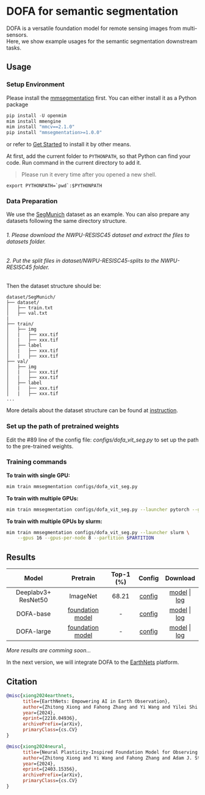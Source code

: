 # DOFA for semantic segmentation

DOFA is a versatile foundation model for remote sensing images from multi-sensors.  
Here, we show example usages for the semantic segmentation downstream tasks.
## Usage

### Setup Environment
Please install the [mmsegmentation](https://github.com/open-mmlab/mmsegmentation) first.
You can either install it as a Python package
```python
pip install -U openmim
mim install mmengine
mim install "mmcv==2.1.0"
pip install "mmsegmentation>=1.0.0"
```
or refer to [Get Started](https://github.com/open-mmlab/mmsegmentation/blob/main/docs/en/get_started.md#installation) to install it by other means.

At first, add the current folder to `PYTHONPATH`, so that Python can find your code. Run command in the current directory to add it.

> Please run it every time after you opened a new shell.

```shell
export PYTHONPATH=`pwd`:$PYTHONPATH
```

### Data Preparation

We use the [SegMunich](https://huggingface.co/datasets/XShadow/SegMunich) dataset as an example.
You can also prepare any datasets following the same directory structure.

###### 1. Please download the NWPU-RESISC45 dataset and extract the files to datasets folder. 
###### 2. Put the split files in dataset/NWPU-RESISC45-splits to the NWPU-RESISC45 folder.

Then the dataset structure should be:
```
dataset/SegMunich/
├── dataset/
│   ├── train.txt
│   ├── val.txt
|
├── train/
│   ├── img
│   |   ├── xxx.tif
│   |   ├── xxx.tif
│   ├── label
│   |   ├── xxx.tif
│   |   ├── xxx.tif
├── val/
│   ├── img
│   |   ├── xxx.tif
│   |   ├── xxx.tif
│   ├── label
│   |   ├── xxx.tif
│   |   ├── xxx.tif
...
```
More details about the dataset structure can be found at [instruction](https://mmsegmentation.readthedocs.io/en/latest/advanced_guides/add_datasets.html).


### Set up the path of pretrained weights 

Edit the #89 line of the config file: *configs/dofa_vit_seg.py* to set up the path to the pre-trained weights.


### Training commands

**To train with single GPU:**

```bash
mim train mmsegmentation configs/dofa_vit_seg.py
```

**To train with multiple GPUs:**

```bash
mim train mmsegmentation configs/dofa_vit_seg.py --launcher pytorch --gpus 8
```

**To train with multiple GPUs by slurm:**

```bash
mim train mmsegmentation configs/dofa_vit_seg.py --launcher slurm \
    --gpus 16 --gpus-per-node 8 --partition $PARTITION
```

## Results

|       Model        |   Pretrain   | Top-1 (%) |     Config                  |                Download                |
| :----------------: | :----------: | :-------: | :-------: | :-------------------------------------: |
|  Deeplabv3+ ResNet50   | ImageNet |   68.21  | [config](./configs/resnet50_8xb32_in1k.py)  | [model]() \| [log]()
| DOFA-base | [foundation model](https://huggingface.co/XShadow/DOFA) |   -  | [config](./configs/dofa_base_resisc45.py) | [model]() \| [log]()
| DOFA-large  | [foundation model](https://huggingface.co/XShadow/DOFA) |   -   | [config]()  |        [model]() \| [log]()

*More results are comming soon...*

In the next version, we will integrate DOFA to the [EarthNets](https://earthnets.github.io/) platform.
## Citation

<!-- Replace to the citation of the paper your project refers to. -->

```BibTeX
@misc{xiong2024earthnets,
      title={EarthNets: Empowering AI in Earth Observation}, 
      author={Zhitong Xiong and Fahong Zhang and Yi Wang and Yilei Shi and Xiao Xiang Zhu},
      year={2024},
      eprint={2210.04936},
      archivePrefix={arXiv},
      primaryClass={cs.CV}
}

@misc{xiong2024neural,
      title={Neural Plasticity-Inspired Foundation Model for Observing the Earth Crossing Modalities}, 
      author={Zhitong Xiong and Yi Wang and Fahong Zhang and Adam J. Stewart and Joëlle Hanna and Damian Borth and Ioannis Papoutsis and Bertrand Le Saux and Gustau Camps-Valls and Xiao Xiang Zhu},
      year={2024},
      eprint={2403.15356},
      archivePrefix={arXiv},
      primaryClass={cs.CV}
}
```
